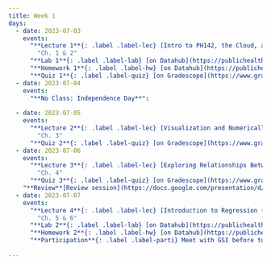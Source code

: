 ```yaml
---
title: Week 1
days:
  - date: 2023-07-03
    events:
      "**Lecture 1**{: .label .label-lec} [Intro to PH142, the Cloud, and PPDAC; Beginning to work with data(synchronous)](https://ph142-ucb.github.io/su23/src/l01-intro.pdf) [recording](https://bcourses.berkeley.edu/courses/1525581/pages/lecture-1-recording)":
        "Ch. 1 & 2"
      "**Lab 1**{: .label .label-lab} [on Datahub](https://publichealth.datahub.berkeley.edu/hub/user-redirect/git-pull?repo=https%3A%2F%2Fgithub.com%2Fph142-ucb%2Fph142-su23&urlpath=rstudio%2F&branch=main) (Due July 7)":
      "**Homework 1**{: .label .label-hw} [on Datahub](https://publichealth.datahub.berkeley.edu/hub/user-redirect/git-pull?repo=https%3A%2F%2Fgithub.com%2Fph142-ucb%2Fph142-su23&urlpath=rstudio%2F&branch=main) [Solutions](https://ph142-ucb.github.io/su23/src/hw01_solutions.pdf)":
      "**Quiz 1**{: .label .label-quiz} [on Gradescope](https://www.gradescope.com/courses/546137) (Due Jul. 5th, 10:00 PM PST)":
  - date: 2023-07-04
    events:
      "**No Class: Independence Day**":
      
  - date: 2023-07-05
    events:
      "**Lecture 2**{: .label .label-lec} [Visualization and Numerically Summarizing Spread and Central Tendency](https://ph142-ucb.github.io/su23/src/L02-vis-sum.pdf) [{videos}](https://bcourses.berkeley.edu/courses/1525581/pages/lecture-2)": 
        "Ch. 3"
      "**Quiz 2**{: .label .label-quiz} [on Gradescope](https://www.gradescope.com/courses/546137) (Due Jul. 7th, 10:00 PM PST)":
  - date: 2023-07-06
    events:
      "**Lecture 3**{: .label .label-lec} [Exploring Relationships Between Two Variables](https://ph142-ucb.github.io/su23/src/l03-relationships-between-two-variables.pdf) [{recording}](https://bcourses.berkeley.edu/courses/1525581/pages/lecture-3)":
        "Ch. 4"
      "**Quiz 3**{: .label .label-quiz} [on Gradescope](https://www.gradescope.com/courses/546137) (Due Jul. 8th, 10:00 PM PST)":
    "**Review**[Review session](https://docs.google.com/presentation/d/1yTWHuyLH6TUh2FCtqCjMCs5gAMxq3U7NGY91uKFp174/edit?usp=drive_link)":
  - date: 2023-07-07
    events:
      "**Lecture 4**{: .label .label-lec} [Introduction to Regression (synchronous)](https://ph142-ucb.github.io/su23/src/l04-intro-to-regression.pdf) [{recording}](https://bcourses.berkeley.edu/courses/1525581/pages/lecture-4)":
        "Ch. 5 & 6"
      "**Lab 2**{: .label .label-lab} [on Datahub](https://publichealth.datahub.berkeley.edu/hub/user-redirect/git-pull?repo=https%3A%2F%2Fgithub.com%2Fph142-ucb%2Fph142-su23&urlpath=rstudio%2F&branch=main) (Due Jul. 10)":
      "**Homework 2**{: .label .label-hw} [on Datahub](https://publichealth.datahub.berkeley.edu/hub/user-redirect/git-pull?repo=https%3A%2F%2Fgithub.com%2Fph142-ucb%2Fph142-su23&urlpath=rstudio%2F&branch=main) [Solutions](https://ph142-ucb.github.io/su23/src/hw02sol.pdf)":
      "**Participation**{: .label .label-parti} Meet with GSI before turning in part I":
 
---
```

